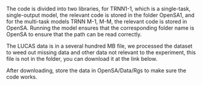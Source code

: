 The code is divided into two libraries, for TRNN1-1, which is a single-task, single-output model, the relevant code is stored in the folder OpenSA1, and for the multi-task models TRNN M-1, M-M, the relevant code is stored in OpenSA. Running the model ensures that the corresponding folder name is OpenSA to ensure that the path can be read correctly.

The LUCAS data is in a several hundred MB file, we processed the dataset to weed out missing data and other data not relevant to the experiment, this file is not in the folder, you can download it at the link below. 

After downloading, store the data in OpenSA/Data/Rgs to make sure the code works.
